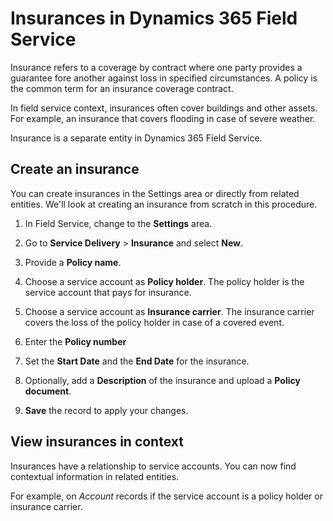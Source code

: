 # Insurances in Dynamics 365 Field Service

Insurance refers to a coverage by contract where one party provides a guarantee fore another against loss in specified circumstances. A policy is the common term for an insurance coverage contract.

In field service context, insurances often cover buildings and other assets. For example, an insurance that covers flooding in case of severe weather.

Insurance is a separate entity in Dynamics 365 Field Service.

## Create an insurance

You can create insurances in the Settings area or directly from related entities. We'll look at creating an insurance from scratch in this procedure.

1. In Field Service, change to the **Settings** area.

1. Go to **Service Delivery** > **Insurance** and select **New**.

1. Provide a **Policy name**.

1. Choose a service account as **Policy holder**. The policy holder is the service account that pays for insurance.

1. Choose a service account as **Insurance carrier**. The insurance carrier covers the loss of the policy holder in case of a covered event.

1. Enter the **Policy number**

1. Set the **Start Date** and the **End Date** for the insurance.

1. Optionally, add a **Description** of the insurance and upload a **Policy document**.

1. **Save** the record to apply your changes.

## View insurances in context

Insurances have a relationship to service accounts. You can now find contextual information in related entities.

For example, on *Account* records if the service account is a policy holder or insurance carrier.
